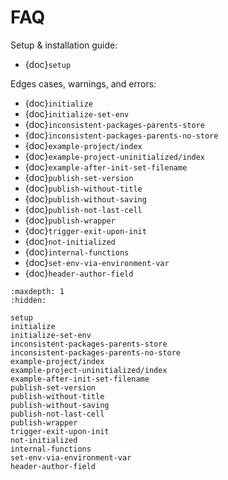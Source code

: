 # FAQ

Setup & installation guide:

- {doc}`setup`

Edges cases, warnings, and errors:

- {doc}`initialize`
- {doc}`initialize-set-env`
- {doc}`inconsistent-packages-parents-store`
- {doc}`inconsistent-packages-parents-no-store`
- {doc}`example-project/index`
- {doc}`example-project-uninitialized/index`
- {doc}`example-after-init-set-filename`
- {doc}`publish-set-version`
- {doc}`publish-without-title`
- {doc}`publish-without-saving`
- {doc}`publish-not-last-cell`
- {doc}`publish-wrapper`
- {doc}`trigger-exit-upon-init`
- {doc}`not-initialized`
- {doc}`internal-functions`
- {doc}`set-env-via-environment-var`
- {doc}`header-author-field`

```{toctree}
:maxdepth: 1
:hidden:

setup
initialize
initialize-set-env
inconsistent-packages-parents-store
inconsistent-packages-parents-no-store
example-project/index
example-project-uninitialized/index
example-after-init-set-filename
publish-set-version
publish-without-title
publish-without-saving
publish-not-last-cell
publish-wrapper
trigger-exit-upon-init
not-initialized
internal-functions
set-env-via-environment-var
header-author-field
```
